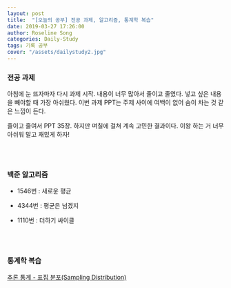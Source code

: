 ```yaml
---
layout: post
title:  "[오늘의 공부] 전공 과제, 알고리즘, 통계학 복습"
date: 2019-03-27 17:26:00
author: Roseline Song
categories: Daily-Study
tags: 기록 공부
cover: "/assets/dailystudy2.jpg"
---
```



### 전공 과제

아침에 눈 뜨자마자 다시 과제 시작. 내용이 너무 많아서 줄이고 줄였다. 넣고 싶은 내용을 빼야할 때 가장 아쉬웠다. 이번 과제 PPT는 주제 사이에 여백이 없어 숨이 차는 것 같은 느낌이 든다.

줄이고 줄여서 PPT 35장. 하지만 며칠에 걸쳐 계속 고민한 결과이다. 이왕 하는 거 너무 아쉬워 말고 재밌게 하자!

<br>
<br>


### 백준 알고리즘 


- 1546번 : 새로운 평균

- 4344번 : 평균은 넘겠지

- 1110번 : 더하기 싸이클

<br>
<br>

### 통계학 복습

[추론 통계 - 표집 분포(Sampling Distribution)](https://roseline124.github.io/data-analitics/2019/03/27/DA-R-statistics2.html)

<br>
<br>